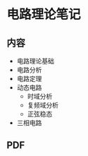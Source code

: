 # 电路理论笔记

## 内容

- 电路理论基础
- 电路分析
- 电路定理
- 动态电路
    - 时域分析
    - 复频域分析
    - 正弦稳态
- 三相电路

## PDF

<div id="circuit-pdf"></div>
<style>
.pdfobject-container { height: 50rem; border: 3px solid #88304E; }
</style>
<script>
var options = {
    fallbackLink: "<p>浏览器不支持内联 pdf 显示，请打开 <a href='[url]'>这个链接</a>。</p>",
};
PDFObject.embed("Notes/Circuit.pdf", "#circuit-pdf");
</script>